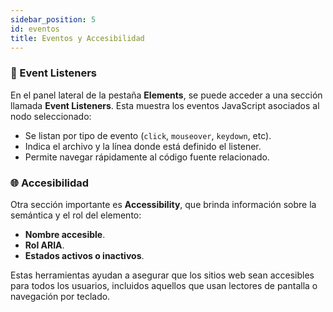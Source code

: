 ```yaml
---
sidebar_position: 5
id: eventos
title: Eventos y Accesibilidad
---
```


### 🎉 Event Listeners

En el panel lateral de la pestaña **Elements**, se puede acceder a una sección llamada **Event Listeners**. Esta muestra los eventos JavaScript asociados al nodo seleccionado:

- Se listan por tipo de evento (`click`, `mouseover`, `keydown`, etc).
- Indica el archivo y la línea donde está definido el listener.
- Permite navegar rápidamente al código fuente relacionado.

### 🌐 Accesibilidad

Otra sección importante es **Accessibility**, que brinda información sobre la semántica y el rol del elemento:

- **Nombre accesible**.
- **Rol ARIA**.
- **Estados activos o inactivos**.

Estas herramientas ayudan a asegurar que los sitios web sean accesibles para todos los usuarios, incluidos aquellos que usan lectores de pantalla o navegación por teclado.
